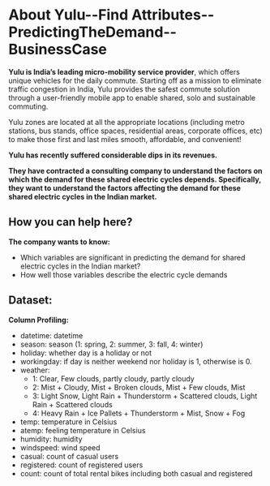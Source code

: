 # About Yulu--Find Attributes--PredictingTheDemand--BusinessCase

**Yulu is India’s leading micro-mobility service provider**, which offers unique vehicles for the daily commute. Starting off as a mission to eliminate traffic congestion in India, Yulu provides the safest commute solution through a user-friendly mobile app to enable shared, solo and sustainable commuting.

Yulu zones are located at all the appropriate locations (including metro stations, bus stands, office spaces, residential areas, corporate offices, etc) to make those first and last miles smooth, affordable, and convenient!

**Yulu has recently suffered considerable dips in its revenues.**

**They have contracted a consulting company to understand the factors on which the demand for these shared electric cycles depends. Specifically, they want to understand the factors affecting the demand for these shared electric cycles in the Indian market.**

## How you can help here?

**The company wants to know:**

* Which variables are significant in predicting the demand for shared electric cycles in the Indian market?
* How well those variables describe the electric cycle demands

## Dataset:

**Column Profiling:**

* datetime: datetime
* season: season (1: spring, 2: summer, 3: fall, 4: winter)
* holiday: whether day is a holiday or not 
* workingday: if day is neither weekend nor holiday is 1, otherwise is 0.
* weather:
  * 1: Clear, Few clouds, partly cloudy, partly cloudy
  * 2: Mist + Cloudy, Mist + Broken clouds, Mist + Few clouds, Mist
  * 3: Light Snow, Light Rain + Thunderstorm + Scattered clouds, Light Rain + Scattered clouds
  * 4: Heavy Rain + Ice Pallets + Thunderstorm + Mist, Snow + Fog
* temp: temperature in Celsius
* atemp: feeling temperature in Celsius
* humidity: humidity
* windspeed: wind speed
* casual: count of casual users
* registered: count of registered users
* count: count of total rental bikes including both casual and registered

  
